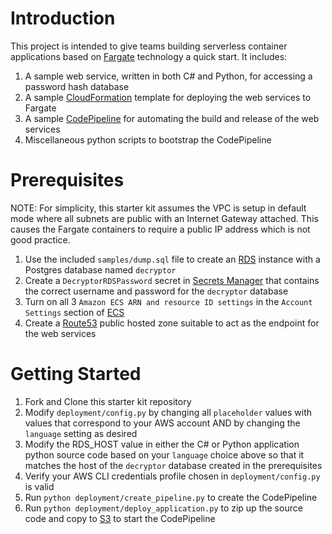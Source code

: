 # Introduction 
This project is intended to give teams building serverless container applications based on
[Fargate](https://aws.amazon.com/fargate/) technology a quick start.  It includes:
1. A sample web service, written in both C# and Python, for accessing a password hash database
2. A sample [CloudFormation](https://aws.amazon.com/cloudformation/) template for deploying the web services to Fargate
3. A sample [CodePipeline](https://aws.amazon.com/codepipeline/) for automating the build and release of the web
services
4. Miscellaneous python scripts to bootstrap the CodePipeline

# Prerequisites
NOTE: For simplicity, this starter kit assumes the VPC is setup in default mode where all subnets are public with an
Internet Gateway attached.  This causes the Fargate containers to require a public IP address which is not good practice.
1. Use the included `samples/dump.sql` file to create an [RDS](https://aws.amazon.com/rds/) instance with a Postgres
database named `decryptor`
2. Create a `DecryptorRDSPassword` secret in [Secrets Manager](https://aws.amazon.com/secrets-manager/) that contains
the correct username and password for the `decryptor` database
3. Turn on all 3 `Amazon ECS ARN and resource ID settings` in the `Account Settings` section of
[ECS](https://aws.amazon.com/ecs/)
4. Create a [Route53](https://aws.amazon.com/route53/) public hosted zone suitable to act as the endpoint for the web services

# Getting Started
1. Fork and Clone this starter kit repository
2. Modify `deployment/config.py` by changing all `placeholder` values with values that correspond to your AWS account
AND by changing the `language` setting as desired
3. Modify the RDS_HOST value in either the C# or Python application python source code based on your `language` choice
above so that it matches the host of the `decryptor` database created in the prerequisites
4. Verify your AWS CLI credentials profile chosen in `deployment/config.py` is valid
5. Run `python deployment/create_pipeline.py` to create the CodePipeline
6. Run `python deployment/deploy_application.py` to zip up the source code and copy to
[S3](https://aws.amazon.com/secrets-manager/) to start the CodePipeline